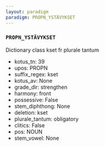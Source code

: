 ```yaml
---
layout: paradigm
paradigm: PROPN_YSTÄVYKSET
---
```

### ` PROPN_YSTÄVYKSET `

Dictionary class kset fr plurale tantum
* kotus_tn: 39
* upos: PROPN
* suffix_regex: kset
* kotus_av: None
* grade_dir: strengthen
* harmony: front
* possessive: False
* stem_diphthong: None
* deletion: kset
* plurale_tantum: obligatory
* clitics: False
* pos: NOUN
* stem_vowel: None
